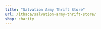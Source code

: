```yaml
---
title: "Salvation Army Thrift Store"
url: /ithaca/salvation-army-thrift-store/
shop: charity
---
```

